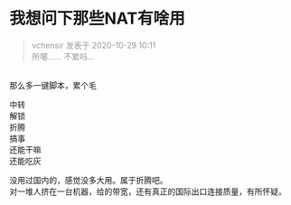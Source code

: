# 我想问下那些NAT有啥用


<div class="quote"><blockquote><font color="#999999">vchensir 发表于 2020-10-29 10:11</font><br />
<font color="#999999">所噶...... 不累吗...</font></blockquote></div><br />
那么多一键脚本，累个毛

中转<br />
解锁<br />
折腾<br />
搞事<br />
还能干嘛<br />
还能吃灰<br />
<img src="static/image/smiley/yct/010.gif" smilieid="41" border="0" alt="" />

没用过国内的，感觉没多大用。属于折腾吧。<br />
对一堆人挤在一台机器，给的带宽，还有真正的国际出口连接质量，有所怀疑。
